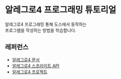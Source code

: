 # 알레그로4 프로그래밍 튜토리얼
알레그로4 프로그래밍 통해 도스에서 동작하는      
프로그램을 작성하는 방법을 학습합니다.   

## 레퍼런스
* [알레그로4 문서](https://liballeg.org/docs.html)
* [알레그로4 스프라이트 API](http://www.allegro.free.fr/onlinedocs/en/index014.html)  
* [알레그로4 프로젝트](http://home.planet.nl/~monstrous/)  
